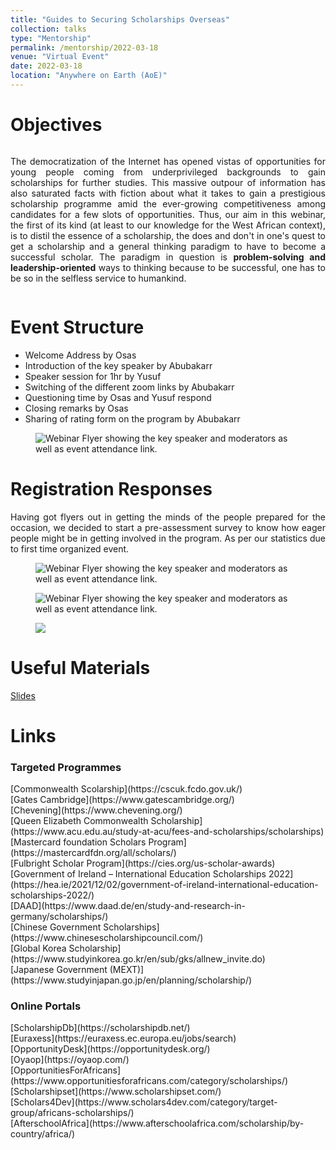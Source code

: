 ```yaml
---
title: "Guides to Securing Scholarships Overseas"
collection: talks
type: "Mentorship"
permalink: /mentorship/2022-03-18
venue: "Virtual Event"
date: 2022-03-18
location: "Anywhere on Earth (AoE)"
---
```


Objectives
======
<div class='row' style="display:flex;flex-direction: row;">
  <div class='col' style='width: 100%;'>
      <p style='text-align:justify;'>
    The democratization of the Internet has opened vistas of opportunities for young people coming from underprivileged backgrounds to gain scholarships for further studies. This massive outpour of information has also saturated facts with fiction about what it takes to gain a prestigious scholarship programme amid the ever-growing competitiveness among candidates for a few slots of opportunities. Thus, our aim in this webinar, the first of its kind (at least to our knowledge for the West African context), is to distil the essence of a scholarship, the does and don't in one's quest to get a scholarship and a general thinking paradigm to have to become a successful scholar. The paradigm in question is <b>problem-solving and leadership-oriented</b> ways to thinking because to be successful, one has to be so in the selfless service to humankind. 
      </p>
  </div>
</div>

Event Structure
======
- Welcome Address by Osas
- Introduction of the key speaker by Abubakarr
- Speaker session for 1hr by Yusuf
- Switching of the different zoom links by Abubakarr
- Questioning time by Osas and Yusuf respond
- Closing remarks by Osas
- Sharing of rating form on the program by Abubakarr

<figure id="flyer">
  <img src="http://yusufbrima.github.io/images/scholarship_flyer.jpg" alt="Webinar Flyer showing the key speaker and moderators as well as event attendance link.">
</figure>

Registration Responses
======
<p style='text-align:justify;'>
Having got flyers out in getting the minds of the people prepared for the occasion, we decided to start a pre-assessment survey to know how eager people might be in getting involved in the program. As per our statistics due to first time organized event.
</p>
<figure id="participation">
  <img src="http://yusufbrima.github.io/images/participation.png" alt="Webinar Flyer showing the key speaker and moderators as well as event attendance link.">
  <figcaption> </figcaption>
</figure>

<figure id="screenshot">
  <img src="http://yusufbrima.github.io/images/screenshot.png" alt="Webinar Flyer showing the key speaker and moderators as well as event attendance link.">
  <figcaption> </figcaption>
</figure>

<figure id="institution">
  <!-- <img src="http://yusufbrima.github.io/images/screenshot.png" alt="Webinar Flyer showing the key speaker and moderators as well as event attendance link."> -->
  <object type="image/svg+xml" data="http://yusufbrima.github.io/images/institution.svg">
      <!-- Your fall back here -->
    <img src="http://yusufbrima.github.io/images/institution.svg" />
  </object>
<figcaption> </figcaption>
</figure>


Useful Materials
======
[Slides](http://yusufbrima.github.io/files/slide_deck.pdf)


Links
======
<h3>Targeted Programmes</h3>
[Commonwealth Scolarship](https://cscuk.fcdo.gov.uk/) <br />
[Gates Cambridge](https://www.gatescambridge.org/) <br />
[Chevening](https://www.chevening.org/) <br />
[Queen Elizabeth Commonwealth Scholarship](https://www.acu.edu.au/study-at-acu/fees-and-scholarships/scholarships) <br />
[Mastercard foundation Scholars Program](https://mastercardfdn.org/all/scholars/) <br />
[Fulbright Scholar Program](https://cies.org/us-scholar-awards) <br />
[Government of Ireland – International Education Scholarships 2022](https://hea.ie/2021/12/02/government-of-ireland-international-education-scholarships-2022/) <br />
[DAAD](https://www.daad.de/en/study-and-research-in-germany/scholarships/) <br />
[Chinese Government Scholarships](https://www.chinesescholarshipcouncil.com/) <br />
[Global Korea Scholarship](https://www.studyinkorea.go.kr/en/sub/gks/allnew_invite.do) <br />
[Japanese Government (MEXT)](https://www.studyinjapan.go.jp/en/planning/scholarship/) <br />


<h3>Online Portals</h3>
[ScholarshipDb](https://scholarshipdb.net/) <br />
[Euraxess](https://euraxess.ec.europa.eu/jobs/search) <br />
[OpportunityDesk](https://opportunitydesk.org/) <br />
[Oyaop](https://oyaop.com/) <br />
[OpportunitiesForAfricans](https://www.opportunitiesforafricans.com/category/scholarships/) <br />
[Scholarshipset](https://www.scholarshipset.com/) <br />
[Scholars4Dev](https://www.scholars4dev.com/category/target-group/africans-scholarships/)<br />
[AfterschoolAfrica](https://www.afterschoolafrica.com/scholarship/by-country/africa/)



